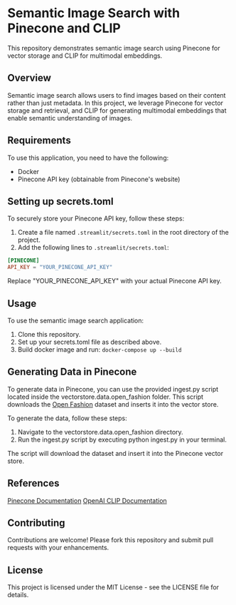 # Semantic Image Search with Pinecone and CLIP

This repository demonstrates semantic image search using Pinecone for vector storage and CLIP for multimodal embeddings.

## Overview

Semantic image search allows users to find images based on their content rather than just metadata. In this project, we leverage Pinecone for vector storage and retrieval, and CLIP for generating multimodal embeddings that enable semantic understanding of images.

## Requirements

To use this application, you need to have the following:

- Docker
- Pinecone API key (obtainable from Pinecone's website)

## Setting up secrets.toml

To securely store your Pinecone API key, follow these steps:

1. Create a file named `.streamlit/secrets.toml` in the root directory of the project.
2. Add the following lines to `.streamlit/secrets.toml`:

```toml
[PINECONE]
API_KEY = "YOUR_PINECONE_API_KEY"
```

Replace "YOUR_PINECONE_API_KEY" with your actual Pinecone API key.

## Usage

To use the semantic image search application:

1. Clone this repository.
2. Set up your secrets.toml file as described above.
3. Build docker image and run: `docker-compose up --build`

## Generating Data in Pinecone

To generate data in Pinecone, you can use the provided ingest.py script located inside the vectorstore.data.open_fashion folder. This script downloads the [Open Fashion](https://www.kaggle.com/datasets/paramaggarwal/fashion-product-images-small) dataset and inserts it into the vector store.

To generate the data, follow these steps:

1. Navigate to the vectorstore.data.open_fashion directory.
2. Run the ingest.py script by executing python ingest.py in your terminal.

The script will download the dataset and insert it into the Pinecone vector store.

## References

[Pinecone Documentation](https://docs.pinecone.io/docs/overview)
[OpenAI CLIP Documentation](https://openai.com/research/clip)

## Contributing
Contributions are welcome! Please fork this repository and submit pull requests with your enhancements.

## License
This project is licensed under the MIT License - see the LICENSE file for details.
